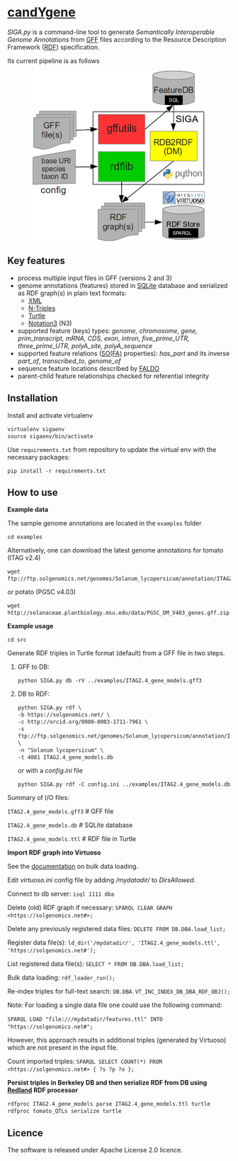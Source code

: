 [candYgene](http://software.esciencecenter.nl/project/candygene/)
=
*SIGA.py* is a command-line tool to generate *Semantically Interoperable Genome Annotations* from
[GFF](https://github.com/The-Sequence-Ontology/Specifications/blob/master/gff3.md) files according to the Resource Description Framework ([RDF](https://www.w3.org/TR/rdf11-concepts/)) specification.

Its current pipeline is as follows
<p align="center">
  <img src ="doc/SIGA.png" />
</p>

## Key features ##
- process multiple input files in GFF (versions 2 and 3)
- genome annotations (features) stored in [SQLite](https://sqlite.org/) database and serialized as RDF graph(s) in plain text formats:
  - [XML](https://www.w3.org/TR/rdf-syntax-grammar/)
  - [N-Triples](https://www.w3.org/TR/n-triples/)
  - [Turtle](https://www.w3.org/TeamSubmission/turtle/)
  - [Notation3](https://www.w3.org/DesignIssues/Notation3.html) (N3)
- supported feature (keys) types: *genome, chromosome, gene, prim_transcript, mRNA, CDS, exon, intron, five_prime_UTR, three_prime_UTR, polyA_site, polyA_sequence*
- supported feature relations ([SO(FA)](http://www.sequenceontology.org/) properties): _has_part_ and its inverse _part_of_, _transcribed_to_, _genome_of_
- sequence feature locations described by [FALDO](https://github.com/JervenBolleman/FALDO)
- parent-child feature relationships checked for referential integrity

## Installation ##

Install and activate virtualenv

    virtualenv sigaenv
    source sigaenv/bin/activate

Use `requirements.txt` from repository to update the virtual env with the necessary packages:

    pip install -r requirements.txt


## How to use ##

**Example data**

The sample genome annotations are located in the `examples` folder

    cd examples

Alternatively, one can download the latest genome annotations for tomato (ITAG v2.4) 

    wget ftp://ftp.solgenomics.net/genomes/Solanum_lycopersicum/annotation/ITAG2.4_release/ITAG2.4_gene_models.gff3

or potato (PGSC v4.03)

    wget http://solanaceae.plantbiology.msu.edu/data/PGSC_DM_V403_genes.gff.zip


**Example usage**

    cd src

Generate RDF triples in Turtle format (default) from a GFF file in two steps.

1. GFF to DB: 

    ```
    python SIGA.py db -rV ../examples/ITAG2.4_gene_models.gff3
    ```

2. DB to RDF:

    ```
    python SIGA.py rdf \
    -b https://solgenomics.net/ \
    -c http://orcid.org/0000-0003-1711-7961 \
    -s ftp://ftp.solgenomics.net/genomes/Solanum_lycopersicum/annotation/ITAG2.4_release/ITAG2.4_gene_models.gff3 \
    -n "Solanum lycopersicum" \
    -t 4081 ITAG2.4_gene_models.db
    ```

    or with a _config.ini_ file
    ```
    python SIGA.py rdf -C config.ini ../examples/ITAG2.4_gene_models.db
    ```

Summary of I/O files:

`ITAG2.4_gene_models.gff3` # GFF file

`ITAG2.4_gene_models.db`   # SQLite database

`ITAG2.4_gene_models.ttl`  # RDF file in Turtle

**Import RDF graph into Virtuoso**

See the [documentation](http://virtuoso.openlinksw.com/dataspace/doc/dav/wiki/Main/VirtBulkRDFLoader) on bulk data loading.

Edit _virtuoso.ini_ config file by adding _/mydatadir/_ to _DirsAllowed_.

Connect to db server:
`isql 1111 dba`

Delete (old) RDF graph if necessary:
`SPARQL CLEAR GRAPH <https://solgenomics.net#>;`

Delete any previously registered data files:
`DELETE FROM DB.DBA.load_list;`

Register data file(s):
`ld_dir('/mydatadir/', 'ITAG2.4_gene_models.ttl', 'https://solgenomics.net#');`

List registered data file(s):
`SELECT * FROM DB.DBA.load_list;`

Bulk data loading:
`rdf_loader_run();`

Re-index triples for full-text search:
`DB.DBA.VT_INC_INDEX_DB_DBA_RDF_OBJ();`

Note: For loading a single data file one could use the following command:

`SPARQL LOAD "file:///mydatadir/features.ttl" INTO "https://solgenomics.net#";`

However, this approach results in additional triples (generated by Virtuoso) which are not present in the input file.

Count imported triples:
`SPARQL SELECT COUNT(*) FROM <https://solgenomics.net#> { ?s ?p ?o };`

**Persist triples in Berkeley DB and then serialize RDF from DB using [Redland](http://librdf.org/) RDF processor**

```
rdfproc ITAG2.4_gene_models parse ITAG2.4_gene_models.ttl turtle
rdfproc tomato_QTLs serialize turtle
```

## Licence ##
The software is released under Apache License 2.0 licence.
